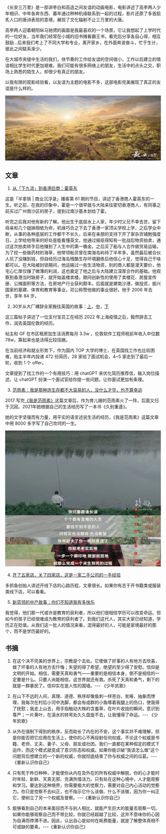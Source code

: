 《长安三万里》是一部讲李白和高适之间友谊的动画电影，电影讲述了高李两人少年相识、中年各奔东西、暮年通过种种机缘联系到一起的过程，影片还原了多首脍炙人口的唐诗表现的意境，展现了文化辐射不止三万里的大唐。

高李两人迎着朝阳纵马驰骋的画面是我最喜欢的一个场景，它让我想起了上学时代的一位好友，当年我们经常在小城的旧书摊看霸王书，看完后分享各自心得，相互鼓励...后来我们考上了不同大学和专业，离开家乡，在外面奔波奋斗，忙于生计，彼此之间联系渐少。

在大城市夹缝中生活的我们，快节奏的工作给友谊的空间很小，工作以后建立的情谊相比学生时代更加艰难。我们可能有很多网络上的朋友，生活中的点头之交，职场上熟悉的陌生人，却很少有真正的朋友。

以我有限的观影经验看，以友谊为主题的电影不多，这部电影完美展现了真正的友谊是什么样的。

![](i/0054da33-789a-433e-9f75-aae762611f44.jpg)


## 文章

1. [从「下九流」到香港巨商：霍英东](https://www.xiaoyuzhoufm.com/episode/64c12b1399e1e7669e1796b0)

这是「半拿铁 | 商业沉浮录」播客第 61 期的节目，讲述了香港商人霍英东的一生。听之前，在我的印象中，霍是一个很早就与大陆来往密切香港商人，有同事之前买过广州南沙区的房子，提到过南沙基本划给了霍。

听完之后我对他有新的了解。他出生于底层水上人家，年少时父兄不幸去世，留下母亲和几个姐妹相依为命，机缘巧合之下去了香港一家顶尖学校上学，之后学业中断，从事的各种底层的工作都干不长久，后来在亲朋的支持下开了家杂货铺勉强度日。上学给他带来的好处是能看懂英文，他通过报纸得知有一批战后物资拍卖，通过这次拍卖转手后他赚到了人生中的第一桶金。之后买了船与人合作做贸易运输，为了挖一些做药材的海草，他带领船员曾在南海岛屿待了半年多，虽然最后被合伙人坑了没赚到钱，但自经历过海岛残酷生存环境磨练后他信心十足，觉得自己干啥都可以。在大陆被封锁期间，他运输过一些生活物资，别的商人都是漫天要价，他宅心仁厚仅赚了微薄的利润，这也奠定了他之后与大陆建立深厚合作的基础。他观察到香港当时缺房子，就开始盖楼卖楼，期间创新性的使用了卖楼花、房屋宣传册、公摊面积等方法，在房地产行业获利颇丰。后面就是建南沙港，做投资，振兴国家的基建、体育和教育等事业，邓公称赞他做的事业很好。他于 2006 年去世，享年 84 岁。


2. 30岁从大厂裸辞全家搬往英国的故事：[上](https://www.v2ex.com/t/955368)，[中](https://www.v2ex.com/t/956323)，[下](https://www.v2ex.com/t/959091)

这三篇帖子讲述了一位支付宝员工在经历 2022 年上海疫情之后，毅然辞去工作，润去英国伦敦的经历。

帖主和 GF 在市区租房加生活消费每月 3.3w ，伦敦软件工程师税前年收入中位数 78w，算起来也是活得比较拮据。 

在当前经济和就业形势下，作为国内 TOP 大学的博士，在英国找工作也比较困难，贴主半年内投递 472 份简历，28 家给了面试机会，4~5 家走到了最后一轮，收到 1 个 offer。

文章提到了找工作的一个有用技巧：用 chatGPT 来优化简历推荐信，输入岗位描述，让 chatGPT 扮演一个面试官给你提一些问题，让你面试更加有条理。


3. [范雨素：我是那种连生存都不大容易的人，没什么才华，也不算幸运](https://mp.weixin.qq.com/s/YsTifpERTinQZA6qJDj3Ow)

2017 写完[《我是范雨素》](https://zhuanlan.zhihu.com/p/295513463)这篇文章后，作为育儿嫂的范雨素火了一阵，后面又归于沉寂。2021年她根据自己的生活经历写了一本书《久别重逢》。

她的文字坚强而有力量，用平实的语言述说生活的经历，《我是范雨素》这篇文章中用 8000 多字写了自己坎坷的一生。

![](i/21a354b7-7ee5-49d7-a4cd-0e7b842eac80.jpg)


4. [开了五家店，关了四家店，这是一家二手公司的一手经验](https://mp.weixin.qq.com/s/Yy-1x_CVpCsIW8TQ6luW4w)

多抓鱼创始人讲述开线下店的心路历程，文章很长。如果你有志于开书籍类或服装类线下店，可以看看。

5. [新蓝领的中产故事：你们不知道我有多快乐](https://mp.weixin.qq.com/s/3m7OmyAFHSrywinWHfvpeQ)

我觉得，他们那一代或许是教育的获利者，所以他们很相信学历可以改变命运。但如今的孩子已经很难成为教育的获利者了。到我们这代人，其实大家已经知道，学历正在贬值。从我们这一批人的情况来看，混得最好的人，可能是家境最好的那个，而不是学历最好的。


## 书摘

1. 在这个决不完美的世界上，宗教是个去处。它使做了好事的人有地方去欣喜，做了坏事的人有地方去忏悔；失望的得了希望，绝望的至少得了安慰。信仰是文明的开始。相信，需要天真和勇气——重要的是相信本身，倒不是相信的一定要是什么。只要人尚能相信，这世界就还有救。杀死了天真和勇气，剩下的就是一群暴民了。信仰实在是人性的围墙。--- 《少年凯歌》

2. 在山下不远的人间，真理、道德、秩序却像鱼刺一样苍白、贫瘠、抽象而悖理，我每次在村后小河中洗脚，都会有成群的小鱼啄着我腿上的伤口，使我得了抚慰；我走上山去，用手指触动大株的含羞草，在叶片收拢的瞬间，意识到尊严；一片黄叶，在溪水的转弯处久久盘旋不去，让我懂得了命运。--- 《少年凯歌》

3. 从外在强制下得到的秩序，反而助长了内在的不安。这个事实并不难理解，但是你能否把它应用在生活上，使你的心不再投射任何权威，不论这个权威是书籍、老师、丈夫、妻子、父母、朋友或社团。我们一直都在某种假定的模式下运作，而这个模式就变成了意识形态和权威。如果你能识破“我该怎么做”这个问题背后想建立的一个新的权威，你就彻底结束了你与权威之间的瓜葛。---《重新认识你自己》

4. 只有死于昨日种种，才能使你从内在及外在的所有权威中解脱，你的心才能时时年轻、新鲜、天真无邪、充满热情活力。只有处在这种心境中，人才能观察和学习。要达到这种境界，你需要极大的觉察力，需要对自己内心活动的觉察力。你只是觉察不去纠正，也不指示它什么该做、什么不该做，因为你一纠正它，便树立了另一个权威及督察。---《重新认识你自己》

5. 能够看到自己的本来面目而不与别人相比，就能产生巨大的能量去观察一切。如果你能够观察自己而不带比较，你就已经超越了比较，这并不意味你的心因为自满而停滞不进。因此，认出自心是如何在耗费能量，就是了解整体真相不可或缺的要素。---《重新认识你自己》

